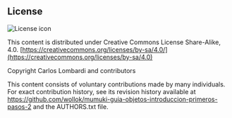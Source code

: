 ## License
![License icon](https://licensebuttons.net/l/by-sa/3.0/88x31.png)

This content is distributed under Creative Commons License Share-Alike, 4.0. [https://creativecommons.org/licenses/by-sa/4.0/](https://creativecommons.org/licenses/by-sa/4.0)

Copyright Carlos Lombardi and contributors

This content consists of voluntary contributions made by many
individuals. For exact contribution history, see its revision history
available at https://github.com/wollok/mumuki-guia-objetos-introduccion-primeros-pasos-2 and the AUTHORS.txt file.

